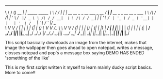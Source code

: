 

 __        ___           _                    __        __    _ _                                ____ _                            
 \ \      / (_)_ __   __| | _____      _____  \ \      / /_ _| | |_ __   __ _ _ __   ___ _ __   / ___| |__   __ _ _ __   __ _  ___ 
  \ \ /\ / /| | '_ \ / _` |/ _ \ \ /\ / / __|  \ \ /\ / / _` | | | '_ \ / _` | '_ \ / _ \ '__| | |   | '_ \ / _` | '_ \ / _` |/ _ \
   \ V  V / | | | | | (_| | (_) \ V  V /\__ \   \ V  V / (_| | | | |_) | (_| | |_) |  __/ |    | |___| | | | (_| | | | | (_| |  __/
    \_/\_/  |_|_| |_|\__,_|\___/ \_/\_/ |___/    \_/\_/ \__,_|_|_| .__/ \__,_| .__/ \___|_|     \____|_| |_|\__,_|_| |_|\__, |\___|
                                                                 |_|         |_|                                        |___/      
        

This script basically downloads an image from the internet, makes that image the wallpaper then goes ahead to open notepad,
writes a message, closses notepad and pop's a message box saying DEMO HAS ENDED 'something of the like'


This is my first script written it myself to learn mainly ducky script basics. 
More to come!!
